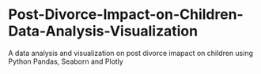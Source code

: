 # Post-Divorce-Impact-on-Children-Data-Analysis-Visualization
A data analysis and visualization on post divorce imapact on children using Python Pandas, Seaborn and Plotly
